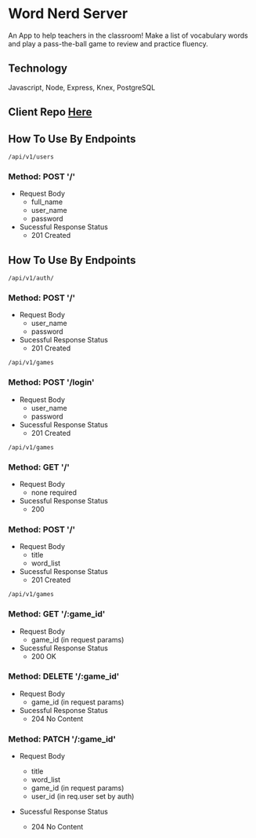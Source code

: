 # Word Nerd Server

An App to help teachers in the classroom!
Make a list of vocabulary words and play a pass-the-ball game to review and practice fluency.

## Technology

Javascript, Node, Express, Knex, PostgreSQL

## Client Repo [Here](https://github.com/josno/word-nerd-client)

## How To Use By Endpoints

```
/api/v1/users
```

### Method: POST '/'

-   Request Body
    -   full_name
    -   user_name
    -   password
-   Sucessful Response Status
    -   201 Created

## How To Use By Endpoints

```
/api/v1/auth/
```

### Method: POST '/'

-   Request Body
    -   user_name
    -   password
-   Sucessful Response Status
    -   201 Created

```
/api/v1/games
```

### Method: POST '/login'

-   Request Body
    -   user_name
    -   password
-   Sucessful Response Status
    -   201 Created

```
/api/v1/games
```

### Method: GET '/'

-   Request Body
    -   none required
-   Sucessful Response Status
    -   200

### Method: POST '/'

-   Request Body
    -   title
    -   word_list
-   Sucessful Response Status
    -   201 Created

```
/api/v1/games
```

### Method: GET '/:game_id'

-   Request Body
    -   game_id (in request params)
-   Sucessful Response Status
    -   200 OK

### Method: DELETE '/:game_id'

-   Request Body
    -   game_id (in request params)
-   Sucessful Response Status
    -   204 No Content

### Method: PATCH '/:game_id'

-   Request Body

    -   title
    -   word_list
    -   game_id (in request params)
    -   user_id (in req.user set by auth)

-   Sucessful Response Status
    -   204 No Content
